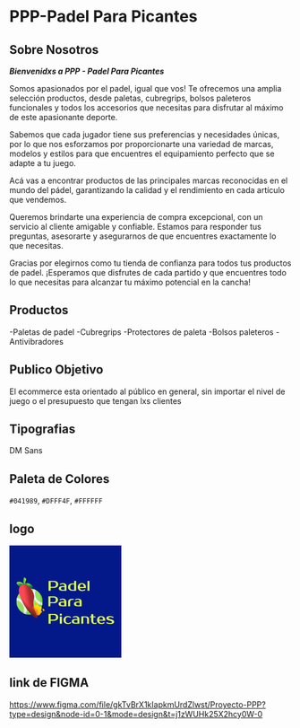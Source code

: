 # PPP-Padel Para Picantes
## Sobre Nosotros
***Bienvenidxs a PPP - Padel Para Picantes***

Somos apasionados por el padel, igual que vos! Te ofrecemos una amplia selección productos, desde paletas, cubregrips, bolsos paleteros funcionales y todos los accesorios que necesitas para disfrutar al máximo de este apasionante deporte.

Sabemos que cada jugador tiene sus preferencias y necesidades únicas, por lo que nos esforzamos por proporcionarte una variedad de marcas, modelos y estilos para que encuentres el equipamiento perfecto que se adapte a tu juego.

Acá vas a encontrar productos de las principales marcas reconocidas en el mundo del pádel, garantizando la calidad y el rendimiento en cada artículo que vendemos.

Queremos brindarte una experiencia de compra excepcional, con un servicio al cliente amigable y confiable. Estamos para responder tus preguntas, asesorarte y asegurarnos de que encuentres exactamente lo que necesitas.

Gracias por elegirnos como tu tienda de confianza para todos tus productos de padel. ¡Esperamos que disfrutes de cada partido y que encuentres todo lo que necesitas para alcanzar tu máximo potencial en la cancha!

## Productos
-Paletas de padel
-Cubregrips
-Protectores de paleta
-Bolsos paleteros
-Antivibradores
## Publico Objetivo
El ecommerce esta orientado al público en general, sin importar el nivel de juego o el presupuesto que tengan lxs clientes
## Tipografias
DM Sans
## Paleta de Colores
`#041989`, `#DFFF4F`, `#FFFFFF`
## logo
![Logo](./imagenes%20png/image.png)
## link de FIGMA
https://www.figma.com/file/gkTvBrX1kIapkmUrdZlwst/Proyecto-PPP?type=design&node-id=0-1&mode=design&t=j1zWUHk25X2hcy0W-0